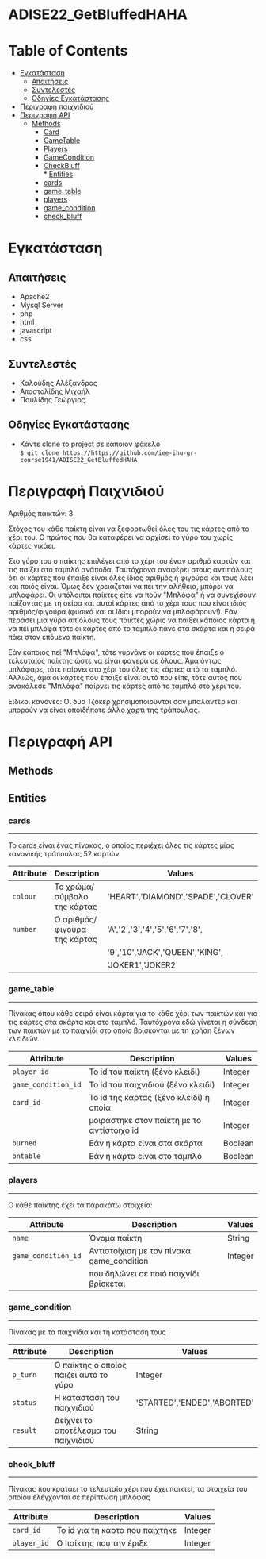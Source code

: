 # ADISE22_GetBluffedHAHA

Table of Contents
=================
   * [Εγκατάσταση](#εγκατάσταση)
      * [Απαιτήσεις](#απαιτήσεις)
      * [Συντελεστές](*συντελεστές)
      * [Οδηγίες Εγκατάστασης](#οδηγίες-εγκατάστασης)
   * [Περιγραφή παιχνιδιού](#περιγραφή-παιχνιδιού)   
   * [Περιγραφή API](#περιγραφή-api)
      * [Methods](#methods)
        * [Card](#card)
        * [GameTable](#GameTable)
        * [Players](#player)
        * [GameCondition](#gamecondition)
        * [CheckBluff](#checkbluff)          
    * [Entities](#entities)
        * [cards](#cards)
        * [game_table](#game_table)
        * [players](#players)
        * [game_condition](#game_condition)
        * [check_bluff](#check_bluff)    



# Εγκατάσταση

## Απαιτήσεις

* Apache2
* Mysql Server
* php
* html
* javascript
* css

## Συντελεστές

* Καλούδης Αλέξανδρος
* Αποστολίδης Μιχαήλ
* Παυλίδης Γεώργιος

## Οδηγίες Εγκατάστασης

 * Κάντε clone το project σε κάποιον φάκελο <br/>
  `$ git clone https://https://github.com/iee-ihu-gr-course1941/ADISE22_GetBluffedHAHA`

# Περιγραφή Παιχνιδιού
Αριθμός παικτών: 3

Στόχος του κάθε παίκτη είναι να ξεφορτωθεί όλες του τις κάρτες από το χέρι του. Ο πρώτος που θα καταφέρει να αρχίσει
το γύρο του χωρίς κάρτες νικάει.

Στο γύρο του ο παίκτης επιλέγει από το χέρι του έναν αριθμό καρτών και τις παίζει στο ταμπλό ανάποδα. Ταυτόχρονα 
αναφέρει στους αντιπάλους ότι οι κάρτες που έπαιξε είναι όλες ίδιος αριθμός ή φιγούρα και τους λέει και ποιός είναι.
Όμως δεν χρειάζεται να πει την αλήθεια, μπόρει να μπλοφάρει. Οι υπόλοιποι παίκτες είτε να πούν "Μπλόφα" ή να συνεχίσουν
παίζοντας με τη σείρα και αυτοί κάρτες από το χέρι τους που είναι ιδιός αριθμός/φιγούρα (φυσικά και οι ίδιοι μπορούν να
μπλοφάρουν!). Εάν περάσει μια γύρα απ'όλους τους πάικτες χώρις να παίξει κάποιος κάρτα ή να πεί μπλόφα τότε οι κάρτες από
το ταμπλό πάνε στα σκάρτα και η σειρά πάει στον επόμενο παίκτη.

Εάν κάποιος πεί "Μπλόφα", τότε γυρνάνε οι κάρτες που έπαιξε ο τελευταίος παίκτης ώστε να είναι φανερά σε όλους. Άμα
όντως μπλόφαρε, τότε παίρνει στο χέρι του όλες τις κάρτες από το ταμπλό. Αλλιώς, άμα οι κάρτες που έπαιξε είναι αυτό
που είπε, τότε αυτός που ανακάλεσε "Μπλόφα" παίρνει τις κάρτες από το ταμπλό στο χέρι του.

Ειδικοί κανόνες:
Οι δύο Τζόκερ χρησιμοποιούνται σαν μπαλαντέρ και μπορούν να είναι οποιδήποτε άλλο χαρτι της τράπουλας.


# Περιγραφή API

## Methods


## Entities

### cards
---------

Το cards είναι ένας πίνακας, ο οποίος περιέχει όλες τις κάρτες μίας κανονικής τράπουλας 52 καρτών.

| Attribute                | Description                                  | Values                              |
| ------------------------ | -------------------------------------------- | ----------------------------------- |
| `colour`                 | Το χρώμα/σύμβολο της κάρτας                  |  'HEART','DIAMOND','SPADE','CLOVER' |
| `number`                 | Ο αριθμός/φιγούρα της κάρτας                 |  'A','2','3','4','5','6','7','8',   |
|                          |                                              |  '9','10','JACK','QUEEN','KING',    |
|                          |                                              |  'JOKER1','JOKER2'                  |



### game_table
--------------

Πίνακας όπου κάθε σειρά είναι κάρτα για το κάθε χέρι των παικτών και για τις κάρτες στα σκάρτα και στο ταμπλό.
Ταυτόχρονα εδώ γίνεται η σύνδεση των παικτών με το παιχνίδι στο οποίο βρίσκονται με τη χρήση ξένων κλειδιών.

| Attribute                | Description                                  | Values                              |
| ------------------------ | -------------------------------------------- | ----------------------------------- |
| `player_id`              | Το id του παίκτη (ξένο κλειδί)               | Integer                             |
| `game_condition_id`      | Το id του παιχνιδιού (ξένο κλειδί)           | Integer                             |
| `card_id`                | Το id της κάρτας (ξένο κλειδί) η οποία       | Integer                             |
|                          | μοιράστηκε στον παίκτη με το αντίστοιχο id   | Integer                             |
| `burned`                 | Εάν η κάρτα είναι στα σκάρτα                 | Boolean                             |
| `ontable`                | Εάν η κάρτα είναι στο ταμπλό                 | Boolean                             |


### players
-----------

O κάθε παίκτης έχει τα παρακάτω στοιχεία:

| Attribute                | Description                                  | Values                              |
| ------------------------ | -------------------------------------------- | ----------------------------------- |
| `name`                   | Όνομα παίκτη                                 | String                              |
| `game_condition_id`      | Αντιστοίχιση με τον πίνακα game_condition    | Integer                             |
|                          | που δηλώνει σε ποιό παιχνίδι βρίσκεται       |                                     |


### game_condition
------------------

Πίνακας με τα παιχνίδια και τη κατάσταση τους

| Attribute                | Description                                  | Values                              |
| ------------------------ | -------------------------------------------- | ----------------------------------- |
| `p_turn`                 | Ο παίκτης ο οποίος πάιζει αυτό το γύρο       | Integer                             |
| `status`                 | Η κατάσταση του παιχνιδιού                   | 'STARTED','ENDED','ABORTED'         |
| `result`                 | Δείχνει το αποτέλεσμα του παιχνιδιού         | String                              |


### check_bluff
---------------

Πίνακας που κρατάει το τελευταίο χέρι που έχει παικτεί, τα στοιχεία του οποίου ελέγχονται σε περίπτωση μπλόφας

| Attribute                | Description                                  | Values                              |
| ------------------------ | -------------------------------------------- | ----------------------------------- |
| `card_id`                | Το id για τη κάρτα που παίχτηκε              | Integer                             |
| `player_id`              | Ο παίκτης που την έριξε                      | Integer                             |




